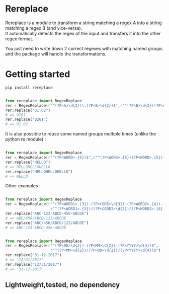# Rereplace

Rereplace is a module to transform a string matching a regex A into a string matching a regex B (and vice-versa).  
It automatically detects the regex of the input and transfers it into the other regex format.  

You just need to write down 2 correct regexes with matching named groups and the package will handle the transformations. 

# Getting started

```
pip install rereplace
```

```python

from rereplace import RegexReplace
rer = RegexReplace(r"^(?P<A>\d{2})\.(?P<B>\d{2})$",r"^(?P<B>\d{2})(?P<A>\d{2})$")
rer.replace("01.02")
# => 0201
rer.replace("0201")
# => 01.02
```

It is also possible to reuse some named groups multiple times (unlike the python re module) : 

```python

from rereplace import RegexReplace
rer = RegexReplace(r"^(?P<WORD>.{5})$",r"^(?P<WORD>.{5})(?P<WORD>.{5})(?P<WORD>.{5})$")
rer.replace("HELLO")
# => HELLOHELLOHELLO
rer.replace("HELLOHELLOHELLO")
# => HELLO
```

Other examples : 

```python

from rereplace import RegexReplace
rer = RegexReplace(r"^(?P<WORD1>.{3})-(?P<CODE>\d{3})-(?P<WORD2>.{4})-(?P<CODE2>\d{3})-(?P<WORD3>.{5})$",
                    r"^(?P<WORD1>.{3})/(?P<CODE2>\d{3})/(?P<WORD2>.{4})/(?P<CODE>\d{3})/(?P<WORD3>.{5})$")
rer.replace("ABC-123-ABCD-456-ABCDE")
# => ABC/456/ABCD/123/ABCDE
rer.replace("ABC/456/ABCD/123/ABCDE")
# => ABC-123-ABCD-456-ABCDE
```


```python

from rereplace import RegexReplace
rer = RegexReplace(r"^(?P<DD>\d{2})-(?P<MM>\d{2})-(?P<YYYY>\d{4})$",
                    r"^(?P<MM>\d{2})/(?P<DD>\d{2})/(?P<YYYY>\d{4})$")
rer.replace("31-12-2017")
# => "12/31/2017"
rer.replace("12/31/2017")
# => "31-12-2017"
```


## Lightweight,tested, no dependency